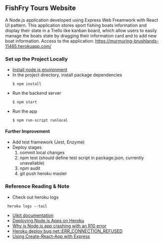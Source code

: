 ## **FishFry Tours Website**

A Node.js application developed using Express Web Freamwork with React UI pattern. This application stores sport fishing boats information and display their state in a Trello like kanban board, which allow users to easily manage the boats state by dragging their information card and to add new boat information. Access to the application: https://murmuring-brushlands-11465.herokuapp.com/

### **Set up the Project Locally**

- [Install node.js environment](https://nodejs.org/en/download/package-manager/)
- In the project directory, install package dependencies
  ```
  $ npm install
  ```
- Run the backend server
  ```
  $ npm start
  ```
- Run the app
  ```
  $ npm run-script runlocal
  ```

#### Further Improvement

- Add test framework (Jest, Enzyme)
- Deploy stages
  1. commit local changes
  1. npm test (should define test script in package.json, currently unavaliable)
  1. npm audit
  1. git push heroku master

### **Reference Reading & Note**

- Check out heroku logs

```
 heroku logs --tail
```

- [Uikit documentation](https://getuikit.com/docs/introduction)
- [Deploying Node.js Apps on Heroku](https://devcenter.heroku.com/articles/deploying-nodejs)
- [Why is Node.js app crashing with an R10 error](https://help.heroku.com/P1AVPANS/why-is-my-node-js-app-crashing-with-an-r10-error)
- [Heroku deploy bug net::ERR_CONNECTION_REFUSED](https://stackoverflow.com/questions/47257143/node-js-project-works-on-local-machine-issues-when-deployed-on-heroku)
- [Using Create-React-App with Express](https://dev.to/loujaybee/using-create-react-app-with-express)
